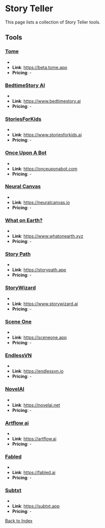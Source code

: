 # Story Teller

This page lists a collection of Story Teller tools.

## Tools

### [Tome](https://beta.tome.app)
-
- **Link**: https://beta.tome.app
- **Pricing**: -

### [BedtimeStory AI](https://www.bedtimestory.ai)
-
- **Link**: https://www.bedtimestory.ai
- **Pricing**: -

### [StoriesForKids](https://www.storiesforkids.ai)
-
- **Link**: https://www.storiesforkids.ai
- **Pricing**: -

### [Once Upon A Bot](https://onceuponabot.com)
-
- **Link**: https://onceuponabot.com
- **Pricing**: -

### [Neural Canvas](https://neuralcanvas.io)
-
- **Link**: https://neuralcanvas.io
- **Pricing**: -

### [What on Earth?](https://www.whatonearth.xyz)
-
- **Link**: https://www.whatonearth.xyz
- **Pricing**: -

### [Story Path](https://storypath.app)
-
- **Link**: https://storypath.app
- **Pricing**: -

### [StoryWizard](https://www.storywizard.ai)
-
- **Link**: https://www.storywizard.ai
- **Pricing**: -

### [Scene One](https://sceneone.app)
-
- **Link**: https://sceneone.app
- **Pricing**: -

### [EndlessVN](https://endlessvn.io)
-
- **Link**: https://endlessvn.io
- **Pricing**: -

### [NovelAI](https://novelai.net)
-
- **Link**: https://novelai.net
- **Pricing**: -

### [Artflow ai](https://artflow.ai)
-
- **Link**: https://artflow.ai
- **Pricing**: -

### [Fabled](https://fabled.ai)
-
- **Link**: https://fabled.ai
- **Pricing**: -

### [Subtxt](https://subtxt.app)
-
- **Link**: https://subtxt.app
- **Pricing**: -


[Back to Index](README.MD)
